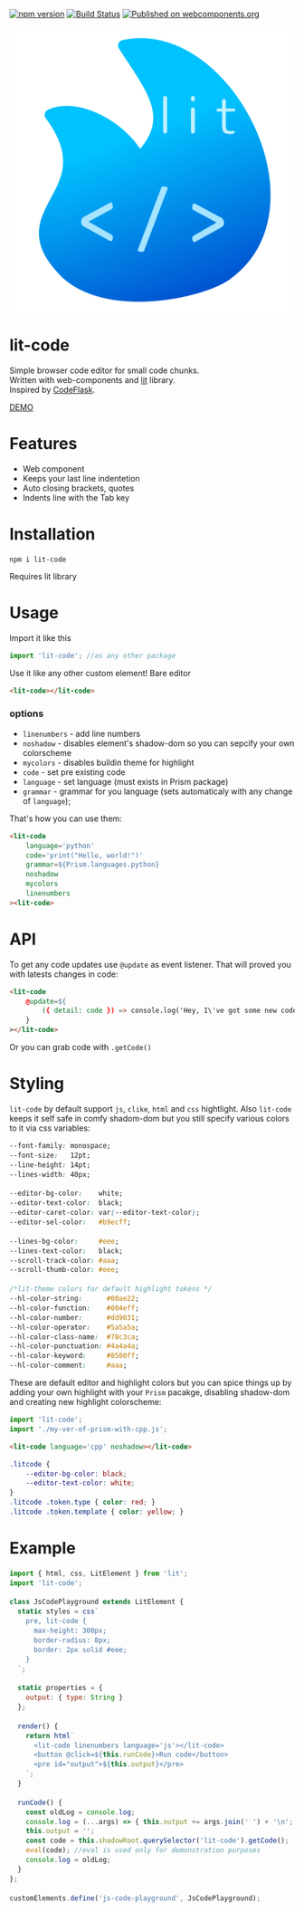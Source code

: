 [![npm version](https://badge.fury.io/js/lit-code.svg)](https://badge.fury.io/js/lit-code)
[![Build Status](https://travis-ci.com/Demiler/lit-code.svg?branch=master)](https://travis-ci.com/Demiler/lit-code)
[![Published on webcomponents.org](https://img.shields.io/badge/webcomponents.org-published-blue.svg)](https://www.webcomponents.org/element/lit-code)

![logo](logo.svg)

# lit-code
Simple browser code editor for small code chunks.  
Written with web-components and [lit](https://lit.dev/) library.  
Inspired by [CodeFlask](https://github.com/kazzkiq/CodeFlask).  

[DEMO](https://ps543.csb.app/)

# Features
+ Web component
+ Keeps your last line indentetion
+ Auto closing brackets, quotes
+ Indents line with the Tab key

# Installation
```
npm i lit-code
```
Requires lit library

# Usage
Import it like this
```js
import 'lit-code'; //as any other package
```
Use it like any other custom element! Bare editor
```html
<lit-code></lit-code>
```

### options
+ `linenumbers` - add line numbers
+ `noshadow` - disables element's shadow-dom so you can sepcify your own colorscheme
+ `mycolors` - disables buildin theme for highlight
+ `code` - set pre existing code
+ `language` - set language (must exists in Prism package)
+ `grammar` - grammar for you language (sets automaticaly with any change of `language`);
 
That's how you can use them:
```html
<lit-code
    language='python'
    code='print("Hello, world!")'
    grammar=${Prism.languages.python}
    noshadow
    mycolors
    linenumbers
><lit-code>
```

# API
To get any code updates use `@update` as event listener. That will proved you with latests changes in code:
```html
<lit-code
    @update=${
        ({ detail: code }) => console.log('Hey, I\'ve got some new code:', code)
    }
></lit-code>
```
Or you can grab code with `.getCode()`

# Styling
`lit-code` by default support `js`, `clike`, `html` and `css` hightlight.
Also `lit-code` keeps it self safe in comfy shadom-dom but you still
specify various colors to it via css variables:
```css
--font-family: monospace;
--font-size:   12pt;
--line-height: 14pt;
--lines-width: 40px;

--editor-bg-color:    white;
--editor-text-color:  black;
--editor-caret-color: var(--editor-text-color);
--editor-sel-color:   #b9ecff;

--lines-bg-color:     #eee;
--lines-text-color:   black;
--scroll-track-color: #aaa;
--scroll-thumb-color: #eee;

/*lit-theme colors for default highlight tokens */
--hl-color-string:      #00ae22;
--hl-color-function:    #004eff;
--hl-color-number:      #dd9031;
--hl-color-operator:    #5a5a5a;
--hl-color-class-name:  #78c3ca;
--hl-color-punctuation: #4a4a4a;
--hl-color-keyword:     #8500ff;
--hl-color-comment:     #aaa;
```

These are default editor and highlight colors but you can spice things up 
by adding your own highlight with your `Prism` pacakge, disabling shadow-dom and
creating new highlight colorscheme:
```js
import 'lit-code';
import './my-ver-of-prism-with-cpp.js';
```
```html
<lit-code language='cpp' noshadow></lit-code>
```
```css
.litcode {
    --editor-bg-color: black;
    --editor-text-color: white;
}
.litcode .token.type { color: red; }
.litcode .token.template { color: yellow; }
```

# Example
```js
import { html, css, LitElement } from 'lit';
import 'lit-code';

class JsCodePlayground extends LitElement {
  static styles = css`
    pre, lit-code {
      max-height: 300px;
      border-radius: 8px;
      border: 2px solid #eee;
    }
  `;

  static properties = {
    output: { type: String }
  };

  render() {
    return html`
      <lit-code linenumbers language='js'></lit-code>
      <button @click=${this.runCode}>Run code</button>
      <pre id="output">${this.output}</pre>
    `;
  }

  runCode() {
    const oldLog = console.log;
    console.log = (...args) => { this.output += args.join(' ') + '\n'; }
    this.output = '';
    const code = this.shadowRoot.querySelector('lit-code').getCode();
    eval(code); //eval is used only for demonstration purposes
    console.log = oldLog;
  }
};

customElements.define('js-code-playground', JsCodePlayground);
```
